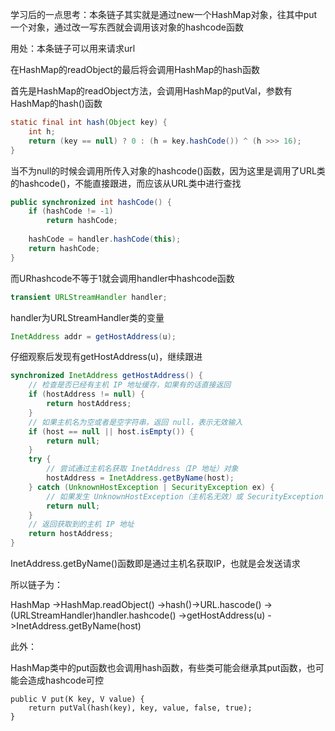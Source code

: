 学习后的一点思考：本条链子其实就是通过new一个HashMap对象，往其中put一个对象，通过改一写东西就会调用该对象的hashcode函数



用处：本条链子可以用来请求url

在HashMap的readObject的最后将会调用HashMap的hash函数

首先是HashMap的readObject方法，会调用HashMap的putVal，参数有HashMap的hash()函数

```java
static final int hash(Object key) {  
    int h;  
    return (key == null) ? 0 : (h = key.hashCode()) ^ (h >>> 16);  
}
```

当不为null的时候会调用所传入对象的hashcode()函数，因为这里是调用了URL类的hashcode()，不能直接跟进，而应该从URL类中进行查找

```java
public synchronized int hashCode() {  
    if (hashCode != -1)  
        return hashCode;  
  
    hashCode = handler.hashCode(this);  
    return hashCode;  
}
```

而URhashcode不等于1就会调用handler中hashcode函数

```java
transient URLStreamHandler handler;
```
handler为URLStreamHandler类的变量

```java
InetAddress addr = getHostAddress(u);
```
仔细观察后发现有getHostAddress(u)，继续跟进

```java
synchronized InetAddress getHostAddress() {
    // 检查是否已经有主机 IP 地址缓存，如果有的话直接返回
    if (hostAddress != null) {
        return hostAddress;
    }
    // 如果主机名为空或者是空字符串，返回 null，表示无效输入
    if (host == null || host.isEmpty()) {
        return null;
    }
    try {
        // 尝试通过主机名获取 InetAddress（IP 地址）对象
        hostAddress = InetAddress.getByName(host);
    } catch (UnknownHostException | SecurityException ex) {
        // 如果发生 UnknownHostException（主机名无效）或 SecurityException（安全异常），返回 null
        return null;
    }
    // 返回获取到的主机 IP 地址
    return hostAddress;
}
```

InetAddress.getByName()函数即是通过主机名获取IP，也就是会发送请求

所以链子为：

HashMap
->HashMap.readObject()
->hash()->URL.hascode()
->(URLStreamHandler)handler.hashcode()
->getHostAddress(u)
->InetAddress.getByName(host)





此外：

HashMap类中的put函数也会调用hash函数，有些类可能会继承其put函数，也可能会造成hashcode可控

```
public V put(K key, V value) {
    return putVal(hash(key), key, value, false, true);
}
```

